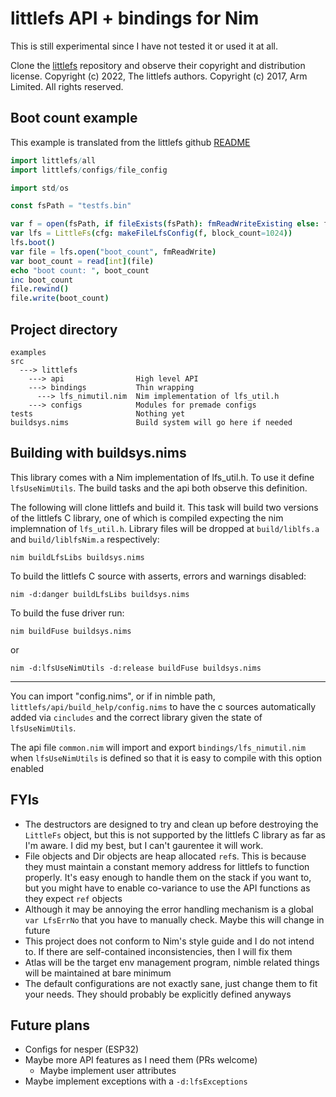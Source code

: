 # littlefs API + bindings for Nim

This is still experimental since I have not tested it or used it at all.

Clone the [littlefs](https://github.com/littlefs-project/littlefs) repository and observe their copyright and distribution license.
Copyright (c) 2022, The littlefs authors.
Copyright (c) 2017, Arm Limited. All rights reserved.

## Boot count example
This example is translated from the littlefs github [README](https://github.com/littlefs-project/littlefs/blob/master/README.md)

```nim
import littlefs/all
import littlefs/configs/file_config

import std/os

const fsPath = "testfs.bin"

var f = open(fsPath, if fileExists(fsPath): fmReadWriteExisting else: fmReadWrite)
var lfs = LittleFs(cfg: makeFileLfsConfig(f, block_count=1024))
lfs.boot()
var file = lfs.open("boot_count", fmReadWrite)
var boot_count = read[int](file)
echo "boot count: ", boot_count
inc boot_count
file.rewind()
file.write(boot_count)
```

## Project directory
```
examples
src
  ---> littlefs
    ---> api                High level API
    ---> bindings           Thin wrapping
      ---> lfs_nimutil.nim  Nim implementation of lfs_util.h
    ---> configs            Modules for premade configs
tests                       Nothing yet
buildsys.nims               Build system will go here if needed
```

## Building with buildsys.nims
This library comes with a Nim implementation of lfs_util.h. To use it define `lfsUseNimUtils`. The build tasks
and the api both observe this definition.

The following will clone littlefs and build it. This task will build two versions of the littlefs C library, 
one of which is compiled expecting the nim implemnation of `lfs_util.h`. Library files will be dropped at
`build/liblfs.a` and `build/liblfsNim.a` respectively:

`nim buildLfsLibs buildsys.nims`

To build the littlefs C source with asserts, errors and warnings disabled:

`nim -d:danger buildLfsLibs buildsys.nims`

To build the fuse driver run:

`nim buildFuse buildsys.nims`

or

`nim -d:lfsUseNimUtils -d:release buildFuse buildsys.nims`

---

You can import "config.nims", or if in nimble path, `littlefs/api/build_help/config.nims` to have the c sources automatically added via `cincludes` and the correct library given the state of
`lfsUseNimUtils`.

The api file `common.nim` will import and export `bindings/lfs_nimutil.nim` when `lfsUseNimUtils` is defined so that it is easy to 
compile with this option enabled

## FYIs
- The destructors are designed to try and clean up before destroying the `LittleFs` object, but this 
is not supported by the littlefs C library as far as I'm aware. I did my best, but I can't gaurentee it will work.
- File objects and Dir objects are heap allocated `ref`s. This is because they must maintain a constant memory address for
littlefs to function properly. It's easy enough to handle them on the stack if you want to, but you might have to enable co-variance
to use the API functions as they expect `ref` objects
- Although it may be annoying the error handling mechanism is a global `var LfsErrNo` that you have to manually check. Maybe this will change in future
- This project does not conform to Nim's style guide and I do not intend to. If there are self-contained inconsistencies, then I will fix them
- Atlas will be the target env management program, nimble related things will be maintained at bare minimum
- The default configurations are not exactly sane, just change them to fit your needs. They should probably be explicitly defined anyways

## Future plans
- Configs for nesper (ESP32)
- Maybe more API features as I need them (PRs welcome)
    - Maybe implement user attributes
- Maybe implement exceptions with a `-d:lfsExceptions`
